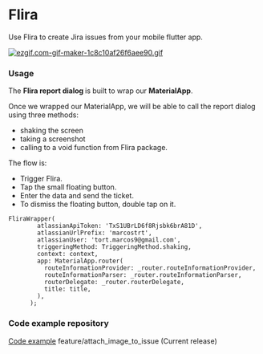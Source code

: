 # Flira

Use Flira to create Jira issues from your mobile flutter app.

[![ezgif.com-gif-maker-1c8c10af26f6aee90.gif](https://s4.gifyu.com/images/ezgif.com-gif-maker-1c8c10af26f6aee90.gif)](https://gifyu.com/image/S34VA)

### Usage


The <b>Flira report dialog </b> is built to wrap our <b>MaterialApp</b>.

Once we wrapped our MaterialApp, we will be able to call the report dialog using three methods: 
- shaking the screen
- taking a screenshot
- calling to a void function from Flira package.

The flow is:
- Trigger Flira.
- Tap the small floating button.
- Enter the data and send the ticket.
- To dismiss the floating button, double tap on it.
```
FliraWrapper(
        atlassianApiToken: 'TxS1UBrLD6f8Rjsbk6brA81D',
        atlassianUrlPrefix: 'marcostrt',
        atlassianUser: 'tort.marcos9@gmail.com',
        triggeringMethod: TriggeringMethod.shaking,
        context: context,
        app: MaterialApp.router(
          routeInformationProvider: _router.routeInformationProvider,
          routeInformationParser: _router.routeInformationParser,
          routerDelegate: _router.routerDelegate,
          title: title,
        ),
      );
```
### Code example repository
[Code example](https://github.com/MarcosTort/flira) feature/attach_image_to_issue (Current release)
